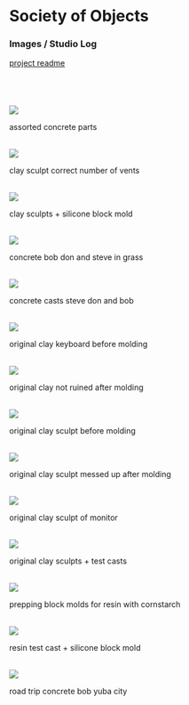 <html>
  <header>
    <link rel="stylesheet" href="./assets/app.css">
    <meta name="viewport" content="width=device-width, initial-scale=1">
  </header>
  <body>
    <h1>Society of Objects</h1>
    <h3>Images / Studio Log</h3>
    <a href="https://tombetthauser.github.io/societyofobjects/">project readme</a>
    <br>
    <br>
    <br>
    <br>
    <br><a href='./images/assorted concrete parts.png'><img src='./images/assorted concrete parts.png'></a>
<p>assorted concrete parts</p><br>
<a href='./images/clay sculpt correct number of vents.jpg'><img src='./images/clay sculpt correct number of vents.jpg'></a>
<p>clay sculpt correct number of vents</p><br>
<a href='./images/clay sculpts + silicone block mold.jpg'><img src='./images/clay sculpts + silicone block mold.jpg'></a>
<p>clay sculpts + silicone block mold</p><br>
<a href='./images/concrete bob don and steve in grass.png'><img src='./images/concrete bob don and steve in grass.png'></a>
<p>concrete bob don and steve in grass</p><br>
<a href='./images/concrete casts steve don and bob.png'><img src='./images/concrete casts steve don and bob.png'></a>
<p>concrete casts steve don and bob</p><br>
<a href='./images/original clay keyboard before molding.jpg'><img src='./images/original clay keyboard before molding.jpg'></a>
<p>original clay keyboard before molding</p><br>
<a href='./images/original clay not ruined after molding.jpg'><img src='./images/original clay not ruined after molding.jpg'></a>
<p>original clay not ruined after molding</p><br>
<a href='./images/original clay sculpt before molding.jpg'><img src='./images/original clay sculpt before molding.jpg'></a>
<p>original clay sculpt before molding</p><br>
<a href='./images/original clay sculpt messed up after molding.jpg'><img src='./images/original clay sculpt messed up after molding.jpg'></a>
<p>original clay sculpt messed up after molding</p><br>
<a href='./images/original clay sculpt of monitor.jpg'><img src='./images/original clay sculpt of monitor.jpg'></a>
<p>original clay sculpt of monitor</p><br>
<a href='./images/original clay sculpts + test casts.jpg'><img src='./images/original clay sculpts + test casts.jpg'></a>
<p>original clay sculpts + test casts</p><br>
<a href='./images/prepping block molds for resin with cornstarch.jpg'><img src='./images/prepping block molds for resin with cornstarch.jpg'></a>
<p>prepping block molds for resin with cornstarch</p><br>
<a href='./images/resin test cast + silicone block mold.jpg'><img src='./images/resin test cast + silicone block mold.jpg'></a>
<p>resin test cast + silicone block mold</p><br>
<a href='./images/road trip concrete bob yuba city.png'><img src='./images/road trip concrete bob yuba city.png'></a>
<p>road trip concrete bob yuba city</p><br>
  </body>
</html>